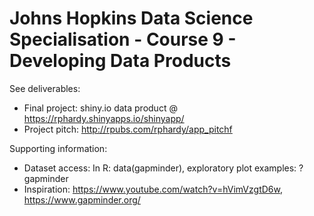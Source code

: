 # Johns Hopkins Data Science Specialisation - Course 9 - Developing Data Products

See deliverables:
- Final project: shiny.io data product @ https://rphardy.shinyapps.io/shinyapp/
- Project pitch: http://rpubs.com/rphardy/app_pitchf

Supporting information:
- Dataset access: In R: data(gapminder), exploratory plot examples: ?gapminder
- Inspiration: https://www.youtube.com/watch?v=hVimVzgtD6w, https://www.gapminder.org/
